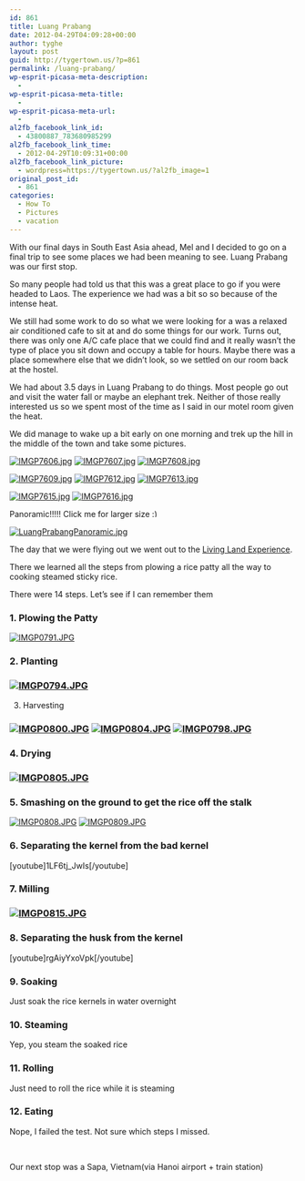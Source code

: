 ```yaml
---
id: 861
title: Luang Prabang
date: 2012-04-29T04:09:28+00:00
author: tyghe
layout: post
guid: http://tygertown.us/?p=861
permalink: /luang-prabang/
wp-esprit-picasa-meta-description:
  - 
wp-esprit-picasa-meta-title:
  - 
wp-esprit-picasa-meta-url:
  - 
al2fb_facebook_link_id:
  - 43800887_783680985299
al2fb_facebook_link_time:
  - 2012-04-29T10:09:31+00:00
al2fb_facebook_link_picture:
  - wordpress=https://tygertown.us/?al2fb_image=1
original_post_id:
  - 861
categories:
  - How To
  - Pictures
  - vacation
---
```

With our final days in South East Asia ahead, Mel and I decided to go on a final trip to see some places we had been meaning to see. Luang Prabang was our first stop.

So many people had told us that this was a great place to go if you were headed to Laos. The experience we had was a bit so so because of the intense heat.<!--more-->

We still had some work to do so what we were looking for a was a relaxed air conditioned cafe to sit at and do some things for our work. Turns out, there was only one A/C cafe place that we could find and it really wasn&#8217;t the type of place you sit down and occupy a table for hours. Maybe there was a place somewhere else that we didn&#8217;t look, so we settled on our room back at the hostel.

We had about 3.5 days in Luang Prabang to do things. Most people go out and visit the water fall or maybe an elephant trek. Neither of those really interested us so we spent most of the time as I said in our motel room given the heat.

We did manage to wake up a bit early on one morning and trek up the hill in the middle of the town and take some pictures.

<a title="" href="http://lh3.ggpht.com/-HMwicoWojfs/T50JcWP0oNI/AAAAAAAAGQ0/pSia06djiRk/s800/IMGP7606.jpg" rel="lightbox[861]"><img src="http://lh3.ggpht.com/-HMwicoWojfs/T50JcWP0oNI/AAAAAAAAGQ0/pSia06djiRk/s200/IMGP7606.jpg" alt="IMGP7606.jpg" /></a> <a title="" href="http://lh6.ggpht.com/-BchqG7dKRqY/T50JdoYCjTI/AAAAAAAAGQ8/6_mMub_SBLY/s800/IMGP7607.jpg" rel="lightbox[861]"><img src="http://lh6.ggpht.com/-BchqG7dKRqY/T50JdoYCjTI/AAAAAAAAGQ8/6_mMub_SBLY/s200/IMGP7607.jpg" alt="IMGP7607.jpg" /></a> <a title="" href="http://lh4.ggpht.com/-NuCz2bEcZ-4/T50Jd0w7lNI/AAAAAAAAGRE/IvhyJsyrzhM/s800/IMGP7608.jpg" rel="lightbox[861]"><img src="http://lh4.ggpht.com/-NuCz2bEcZ-4/T50Jd0w7lNI/AAAAAAAAGRE/IvhyJsyrzhM/s200/IMGP7608.jpg" alt="IMGP7608.jpg" /></a>

<a title="" href="http://lh5.ggpht.com/-ecSUKCL5SZQ/T50JebyiZaI/AAAAAAAAGRM/uHKsdys7jSM/s800/IMGP7609.jpg" rel="lightbox[861]"><img src="http://lh5.ggpht.com/-ecSUKCL5SZQ/T50JebyiZaI/AAAAAAAAGRM/uHKsdys7jSM/s200/IMGP7609.jpg" alt="IMGP7609.jpg" /></a> <a title="" href="http://lh4.ggpht.com/-LOdi4IVkabA/T50JfHya5jI/AAAAAAAAGRU/k64Sc0PX-_Y/s800/IMGP7612.jpg" rel="lightbox[861]"><img src="http://lh4.ggpht.com/-LOdi4IVkabA/T50JfHya5jI/AAAAAAAAGRU/k64Sc0PX-_Y/s200/IMGP7612.jpg" alt="IMGP7612.jpg" /></a> <a title="" href="http://lh5.ggpht.com/-99lpL1ZN608/T50JgZ_anJI/AAAAAAAAGRc/zbWa6l7H9KU/s800/IMGP7613.jpg" rel="lightbox[861]"><img src="http://lh5.ggpht.com/-99lpL1ZN608/T50JgZ_anJI/AAAAAAAAGRc/zbWa6l7H9KU/s200/IMGP7613.jpg" alt="IMGP7613.jpg" /></a>

<a title="" href="http://lh6.ggpht.com/-4yEdM0uZmXg/T50JgzaVmHI/AAAAAAAAGRk/pmWPZKRshj4/s800/IMGP7615.jpg" rel="lightbox[861]"><img src="http://lh6.ggpht.com/-4yEdM0uZmXg/T50JgzaVmHI/AAAAAAAAGRk/pmWPZKRshj4/s200/IMGP7615.jpg" alt="IMGP7615.jpg" /></a> <a title="" href="http://lh3.ggpht.com/-XAL_jnm_ilY/T50JhckMv5I/AAAAAAAAGRs/GvAdlLa_S7I/s800/IMGP7616.jpg" rel="lightbox[861]"><img src="http://lh3.ggpht.com/-XAL_jnm_ilY/T50JhckMv5I/AAAAAAAAGRs/GvAdlLa_S7I/s200/IMGP7616.jpg" alt="IMGP7616.jpg" /></a>

Panoramic!!!!! Click me for larger size <img src="https://tygertown.us/wp-includes/images/smilies/simple-smile.png" alt=":)" class="wp-smiley" style="height: 1em; max-height: 1em;" />

<a title="" href="http://lh4.ggpht.com/-p2GQvwFUpFc/T50JiMWibGI/AAAAAAAAGR0/XsauOkCPvSI/s800/LuangPrabangPanoramic.jpg" rel="lightbox[861]"><img src="http://lh4.ggpht.com/-p2GQvwFUpFc/T50JiMWibGI/AAAAAAAAGR0/XsauOkCPvSI/s200/LuangPrabangPanoramic.jpg" alt="LuangPrabangPanoramic.jpg" /></a>

The day that we were flying out we went out to the <a title="Living Land TripAdvisor" href="http://www.tripadvisor.co.uk/Attraction_Review-g295415-d2414180-Reviews-The_Living_Land_Company-Luang_Prabang.html" target="_blank">Living Land Experience</a>.

There we learned all the steps from plowing a rice patty all the way to cooking steamed sticky rice.

There were 14 steps. Let&#8217;s see if I can remember them

### 1. Plowing the Patty

<a title="" href="http://lh5.ggpht.com/-M5_selh2VJY/T50J8z44_cI/AAAAAAAAGTI/-jZv5YBPCFs/s800/IMGP0791.JPG" rel="lightbox[861]"><img src="http://lh5.ggpht.com/-M5_selh2VJY/T50J8z44_cI/AAAAAAAAGTI/-jZv5YBPCFs/s200/IMGP0791.JPG" alt="IMGP0791.JPG" /></a>

### 2. Planting

### <a title="" href="http://lh4.ggpht.com/-eLIMnKp6POM/T50QM7y73aI/AAAAAAAAGXI/lsvd1FC6Zpg/s800/IMGP0794.JPG" rel="lightbox[861]"><img src="http://lh4.ggpht.com/-eLIMnKp6POM/T50QM7y73aI/AAAAAAAAGXI/lsvd1FC6Zpg/s200/IMGP0794.JPG" alt="IMGP0794.JPG" /></a>

3. Harvesting

### <a title="" href="http://lh4.ggpht.com/-fzJqsvbAZqs/T50KBIzKuCI/AAAAAAAAGTo/0ooWYPF9YxI/s800/IMGP0800.JPG" rel="lightbox[861]"><img src="http://lh4.ggpht.com/-fzJqsvbAZqs/T50KBIzKuCI/AAAAAAAAGTo/0ooWYPF9YxI/s200/IMGP0800.JPG" alt="IMGP0800.JPG" /></a> <a title="" href="http://lh6.ggpht.com/-B3vhcq7pAWQ/T50NgaX7ElI/AAAAAAAAGUg/1IL3vbbmAz8/s800/IMGP0804.JPG" rel="lightbox[861]"><img src="http://lh6.ggpht.com/-B3vhcq7pAWQ/T50NgaX7ElI/AAAAAAAAGUg/1IL3vbbmAz8/s200/IMGP0804.JPG" alt="IMGP0804.JPG" /></a> <a title="" href="http://lh5.ggpht.com/-GcimF7xI5A0/T50J_fsCz0I/AAAAAAAAGTY/0zEm4Okok1Q/s800/IMGP0798.JPG" rel="lightbox[861]"><img src="http://lh5.ggpht.com/-GcimF7xI5A0/T50J_fsCz0I/AAAAAAAAGTY/0zEm4Okok1Q/s200/IMGP0798.JPG" alt="IMGP0798.JPG" /></a>

### 4. Drying

### <a title="" href="http://lh4.ggpht.com/-lKW01mmnyn8/T50NiAqmjHI/AAAAAAAAGUo/hFU5JVIvNCA/s800/IMGP0805.JPG" rel="lightbox[861]"><img src="http://lh4.ggpht.com/-lKW01mmnyn8/T50NiAqmjHI/AAAAAAAAGUo/hFU5JVIvNCA/s200/IMGP0805.JPG" alt="IMGP0805.JPG" /></a>

### 5. Smashing on the ground to get the rice off the stalk

<a title="" href="http://lh6.ggpht.com/-3xZ2ESzoudE/T50Njma2GWI/AAAAAAAAGUw/xaamk5zwvEg/s800/IMGP0808.JPG" rel="lightbox[861]"><img src="http://lh6.ggpht.com/-3xZ2ESzoudE/T50Njma2GWI/AAAAAAAAGUw/xaamk5zwvEg/s200/IMGP0808.JPG" alt="IMGP0808.JPG" /></a> <a title="" href="http://lh3.ggpht.com/-kW-BDrPK2zs/T50Nk7GKtPI/AAAAAAAAGU4/tZmEF5ochCQ/s800/IMGP0809.JPG" rel="lightbox[861]"><img src="http://lh3.ggpht.com/-kW-BDrPK2zs/T50Nk7GKtPI/AAAAAAAAGU4/tZmEF5ochCQ/s200/IMGP0809.JPG" alt="IMGP0809.JPG" /></a>

### 6. Separating the kernel from the bad kernel

[youtube]1LF6tj_JwIs[/youtube]

### 7. Milling

### <a title="" href="http://lh4.ggpht.com/-OsxT07u0uqg/T50NmFeqU_I/AAAAAAAAGVA/YauPvEqp3gk/s800/IMGP0815.JPG" rel="lightbox[861]"><img src="http://lh4.ggpht.com/-OsxT07u0uqg/T50NmFeqU_I/AAAAAAAAGVA/YauPvEqp3gk/s200/IMGP0815.JPG" alt="IMGP0815.JPG" /></a>

### 8. Separating the husk from the kernel

[youtube]rgAiyYxoVpk[/youtube]

### 9. Soaking

Just soak the rice kernels in water overnight

### 10. Steaming

Yep, you steam the soaked rice

### 11. Rolling

Just need to roll the rice while it is steaming

### 12. Eating

Nope, I failed the test. Not sure which steps I missed.

&nbsp;

Our next stop was a Sapa, Vietnam(via Hanoi airport + train station)